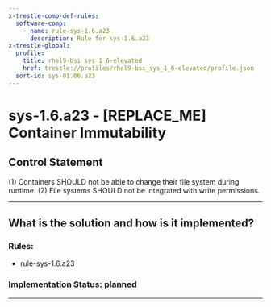 ```yaml
---
x-trestle-comp-def-rules:
  software-comp:
    - name: rule-sys-1.6.a23
      description: Rule for sys-1.6.a23
x-trestle-global:
  profile:
    title: rhel9-bsi_sys_1_6-elevated
    href: trestle://profiles/rhel9-bsi_sys_1_6-elevated/profile.json
  sort-id: sys-01.06.a23
---
```


# sys-1.6.a23 - \[REPLACE_ME\] Container Immutability

## Control Statement

(1) Containers SHOULD not be able to change their file system during runtime. (2) File systems SHOULD not be integrated with write permissions.

______________________________________________________________________

## What is the solution and how is it implemented?

<!-- For implementation status enter one of: implemented, partial, planned, alternative, not-applicable -->

<!-- Note that the list of rules under ### Rules: is read-only and changes will not be captured after assembly to JSON -->

<!-- Add control implementation description here for control: sys-1.6.a23 -->

### Rules:

  - rule-sys-1.6.a23

### Implementation Status: planned

______________________________________________________________________
